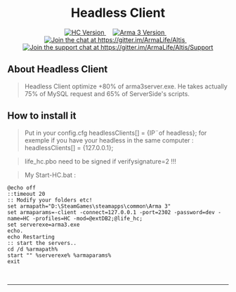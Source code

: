 <h1 align="center">Headless Client</h1>
<p align="center">
    <a href="https://github.com/ArmaLife/Altis">
        <img src="https://img.shields.io/badge/Version-v0.5-green.svg" alt="HC Version">
    </a>
    &nbsp;&nbsp;&nbsp;
    <a href="http://dev.arma3.com/post/spotrep-00052">
        <img src="https://img.shields.io/badge/arma%203-1.56-orange.svg" alt="Arma 3 Version">
    </a>
    &nbsp;&nbsp;&nbsp;
    <a href="https://gitter.im/ArmaLife/Altis?utm_source=badge&utm_medium=badge&utm_campaign=pr-badge&utm_content=badge">
        <img src="https://badges.gitter.im/ArmaLife/Altis.svg" alt="Join the chat at https://gitter.im/ArmaLife/Altis">
    </a>
    &nbsp;&nbsp;&nbsp;
    <a href="https://gitter.im/ArmaLife/Altis/Support?utm_source=badge&utm_medium=badge&utm_campaign=pr-badge&utm_content=badge">
        <img src="https://img.shields.io/badge/support-on%20gitter-blue.svg" alt="Join the support chat at https://gitter.im/ArmaLife/Altis/Support">
    </a>
</p>

About Headless Client
----------------------
> Headless Client optimize +80% of arma3server.exe. He takes actually 75% of MySQL request and 65% of ServerSide's scripts.

How to install it
----------------------

> Put in your config.cfg
headlessClients[] = {IP¨of headless}; for exemple if you have your headless in the same computer  : headlessClients[] = {127.0.0.1};

> life_hc.pbo need to be signed if verifysignature=2 !!!

> My Start-HC.bat :

```
@echo off
::timeout 20
:: Modify your folders etc!
set armapath="D:\SteamGames\steamapps\common\Arma 3"
set armaparams=-client -connect=127.0.0.1 -port=2302 -password=dev -name=HC -profiles=HC -mod=@extDB2;@life_hc;
set serverexe=arma3.exe
echo.
echo Restarting
:: start the servers..
cd /d %armapath%
start "" %serverexe% %armaparams%
exit
```
<br/>

---------------------------